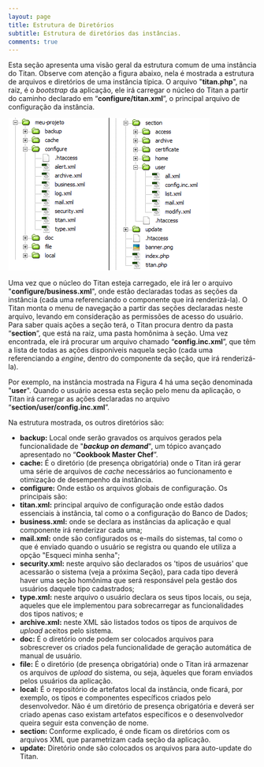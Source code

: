```yaml
---
layout: page
title: Estrutura de Diretórios
subtitle: Estrutura de diretórios das instâncias.
comments: true
---
```


Esta seção apresenta uma visão geral da estrutura comum de uma instância do Titan. Observe com atenção a figura abaixo, nela é mostrada a estrutura de arquivos e diretórios de uma instância típica. O arquivo "**titan.php**", na raiz, é o *bootstrap* da aplicação, ele irá carregar o núcleo do Titan a partir do caminho declarado em “**configure/titan.xml**”, o principal arquivo de configuração da instância.

![Estrutura de diretórios e arquivos de uma instância do Titan.](/docs/images/image_3.png)

Uma vez que o núcleo do Titan esteja carregado, ele irá ler o arquivo "**configure/business.xml**", onde estão declaradas todas as seções da instância (cada uma referenciando o componente que irá renderizá-la). O Titan monta o menu de navegação a partir das seções declaradas neste arquivo, levando em consideração as permissões de acesso do usuário. Para saber quais ações a seção terá, o Titan procura dentro da pasta “**section**”, que está na raiz, uma pasta homônima à seção. Uma vez encontrada, ele irá procurar um arquivo chamado “**config.inc.xml**”, que têm a lista de todas as ações disponíveis naquela seção (cada uma referenciando a *engine*, dentro do componente da seção, que irá renderizá-la).

Por exemplo, na instância mostrada na Figura 4 há uma seção denominada "**user**". Quando o usuário acessa esta seção pelo menu da aplicação, o Titan irá carregar as ações declaradas no arquivo “**section/user/config.inc.xml**”.

Na estrutura mostrada, os outros diretórios são:

- **backup:** Local onde serão gravados os arquivos gerados pela funcionalidade de "**_backup on demand_**", um tópico avançado apresentado no “**Cookbook Master Chef**”.
- **cache:** É o diretório (de presença obrigatória) onde o Titan irá gerar uma série de arquivos de *cache* necessários ao funcionamento e otimização de desempenho da instância.
- **configure:** Onde estão os arquivos globais de configuração. Os principais são:
- **titan.xml:** principal arquivo de configuração onde estão dados essenciais à instância, tal como o a configuração do Banco de Dados;
- **business.xml:** onde se declara as instâncias da aplicação e qual componente irá renderizar cada uma;
- **mail.xml:** onde são configurados os e-mails do sistemas, tal como o que é enviado quando o usuário se registra ou quando ele utiliza a opção "Esqueci minha senha";
- **security.xml:** neste arquivo são declarados os 'tipos de usuários' que acessarão o sistema (veja a próxima Seção), para cada tipo deverá haver uma seção homônima que será responsável pela gestão dos usuários daquele tipo cadastrados;
- **type.xml:** neste arquivo o usuário declara os seus tipos locais, ou seja, aqueles que ele implementou para sobrecarregar as funcionalidades dos tipos nativos; e
- **archive.xml:** neste XML são listados todos os tipos de arquivos de *upload* aceitos pelo sistema.
- **doc:** É o diretório onde podem ser colocados arquivos para sobrescrever os criados pela funcionalidade de geração automática de manual de usuário.
- **file:** É o diretório (de presença obrigatória) onde o Titan irá armazenar os arquivos de *upload* do sistema, ou seja, àqueles que foram enviados pelos usuários da aplicação.
- **local:** É o repositório de artefatos local da instância, onde ficará, por exemplo, os tipos e componentes específicos criados pelo desenvolvedor. Não é um diretório de presença obrigatória e deverá ser criado apenas caso existam artefatos específicos e o desenvolvedor queira seguir esta convenção de nome.
- **section:** Conforme explicado, é onde ficam os diretórios com os arquivos XML que parametrizam cada seção da aplicação.
- **update:** Diretório onde são colocados os arquivos para auto-update do Titan.
